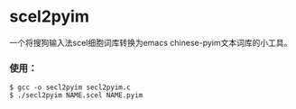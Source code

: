 # scel2pyim
一个将搜狗输入法scel细胞词库转换为emacs chinese-pyim文本词库的小工具。
### 使用：
	$ gcc -o secl2pyim secl2pyim.c
	$ ./secl2pyim NAME.scel NAME.pyim
